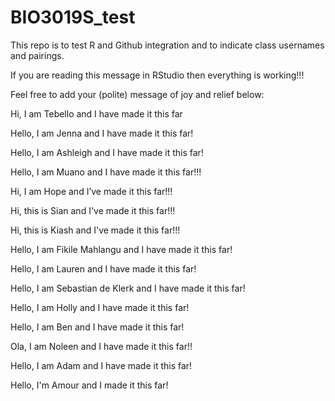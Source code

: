 # BIO3019S_test
This repo is to test R and Github integration and to indicate class usernames and pairings.

If you are reading this message in RStudio then everything is working!!!

Feel free to add your (polite) message of joy and relief below:

Hi, I am Tebello and I have made it this far

Hello, I am Jenna and I have made it this far!

Hello, I am Ashleigh and I have made it this far!

Hello, I am Muano and I have made it this far!!!

Hi, I am Hope and I’ve made it this far!!!

Hi, this is Sian and I've made it this far!!!

Hi, this is Kiash and I've made it this far!!!

Hello, I am Fikile Mahlangu and I have made it this far!

Hello, I am Lauren and I have made it this far!

Hello, I am Sebastian de Klerk and I have made it this far!

Hello, I am Holly and I have made it this far!

Hello, I am Ben and I have made it this far!

Ola, I am Noleen and I have made it this far!!

Hello, I am Adam and I have made it this far!

Hello, I'm Amour and I made it this far!
